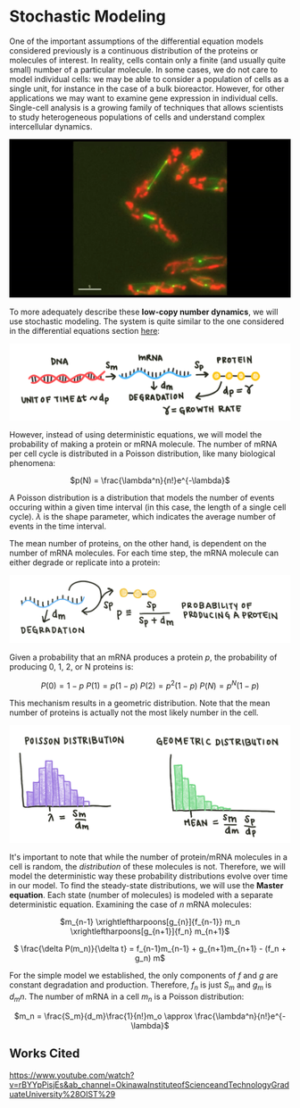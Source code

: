 # Stochastic Modeling

One of the important assumptions of the differential equation models considered previously is a continuous distribution of the proteins or molecules of interest. In reality, cells contain only a finite (and usually quite small) number of a particular molecule. In some cases, we do not care to model individual cells: we may be able to consider a population of cells as a single unit, for instance in the case of a bulk bioreactor. However, for other applications we may want to examine gene expression in individual cells. Single-cell analysis is a growing family of techniques that allows scientists to study heterogeneous populations of cells and understand complex intercellular dynamics. 

![Proteins glowing in a cell](images/protein_cell_cycle.gif)

To more adequately describe these **low-copy number dynamics**, we will use stochastic modeling. The system is quite similar to the one considered in the differential equations section [here](../differential-equations/differentialequations.md):

![Basic Model](images/equations_model.png)

However, instead of using deterministic equations, we will model the probability of making a protein or mRNA molecule. The number of mRNA per cell cycle is distributed in a Poisson distribution, like many biological phenomena: 

<center>

$p(N) = \frac{\lambda^n}{n!}e^{-\lambda}$
 
</center> 

A Poisson distribution is a distribution that models the number of events occuring within a given time interval (in this case, the length of a single cell cycle). $\lambda$ is the shape parameter, which indicates the average number of events in the time interval.

The mean number of proteins, on the other hand, is dependent on the number of mRNA molecules. For each time step, the mRNA molecule can either degrade or replicate into a protein:

![Figure with mRNA replication/degradation loop](images/mrna_degradation_loop.png)

Given a probability that an mRNA produces a protein $p$, the probability of producing 0, 1, 2, or N proteins is:

<center>

$P(0) = 1 - p$
$P(1) = p(1 - p)$
$P(2) = p^2(1 - p)$
$P(N) = p^N(1 - p)$
 
</center> 

This mechanism results in a geometric distribution. Note that the mean number of proteins is actually not the most likely number in the cell.

![Summary figure of poisson/geometric distributions](images/distributions.png)

It's important to note that while the number of protein/mRNA molecules in a cell is random, the *distribution* of these molecules is not. Therefore, we will model the deterministic way these probability distributions evolve over time in our model. To find the steady-state distributions, we will use the **Master equation**. Each state (number of molecules) is modeled with a separate deterministic equation. Examining the case of $n$ mRNA molecules:

<center>

$m_{n-1} \xrightleftharpoons[g_{n}]{f_{n-1}} m_n \xrightleftharpoons[g_{n+1}]{f_n} m_{n+1}$

$ \frac{\delta P(m_n)}{\delta t} = f_{n-1}m_{n-1} + g_{n+1}m_{n+1} - (f_n + g_n) m$

</center> 

For the simple model we established, the only components of $f$ and $g$ are constant degradation and production. Therefore, $f_n$ is just $S_m$ and $g_m$ is $d_m n$. The number of mRNA in a cell $m_n$ is a Poisson distribution:

<center>

$m_n = \frac{S_m}{d_m}\frac{1}{n!}m_o \approx \frac{\lambda^n}{n!}e^{-\lambda}$
 
</center> 


## Works Cited
https://www.youtube.com/watch?v=rBYYpPisjEs&ab_channel=OkinawaInstituteofScienceandTechnologyGraduateUniversity%28OIST%29